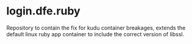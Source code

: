 # login.dfe.ruby

Repository to contain the fix for kudu container breakages, extends the default linux ruby app container to include the correct version of libssl.